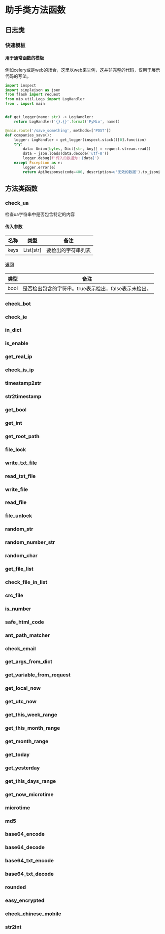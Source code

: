 # 助手类方法函数

## 日志类

### 快速模板

#### 用于通常函数的模板

例如celery或是web的场合，这里以web来举例，这并非完整的代码，仅用于展示代码的写法。

```python
import inspect
import simplejson as json
from flask import request
from mio.util.Logs import LogHandler
from . import main


def get_logger(name: str) -> LogHandler:
    return LogHandler('{}.{}'.format('PyMio', name))

@main.route('/save_something', methods=['POST'])
def companies_save():
    logger: LogHandler = get_logger(inspect.stack()[0].function)
    try:
        data: Union[bytes, Dict[str, Any]] = request.stream.read()
        data = json.loads(data.decode('utf-8'))
        logger.debug(f'传入的数据为：{data}')
    except Exception as e:
        logger.error(e)
        return ApiResponse(code=400, description=u'无效的数据').to_jsonify()
```

## 方法类函数

### check_ua

检查ua字符串中是否包含特定的内容

#### 传入参数

| 名称 | 类型      | 备注               |
| ---- | --------- | ------------------ |
| keys | List[str] | 要检出的字符串列表 |

#### 返回

| 类型 | 备注                                                  |
| ---- | ----------------------------------------------------- |
| bool | 是否检出包含的字符串。true表示检出，false表示未检出。 |

### check_bot

### check_ie

### in_dict

### is_enable

### get_real_ip

### check_is_ip

### timestamp2str

### str2timestamp

### get_bool

### get_int

### get_root_path

### file_lock

### write_txt_file

### read_txt_file

### write_file

### read_file

### file_unlock

### random_str

### random_number_str

### random_char

### get_file_list

### check_file_in_list

### crc_file

### is_number

### safe_html_code

### ant_path_matcher

### check_email

### get_args_from_dict

### get_variable_from_request

### get_local_now

### get_utc_now

### get_this_week_range

### get_this_month_range

### get_month_range

### get_today

### get_yesterday

### get_this_days_range

### get_now_microtime

### microtime

### md5

### base64_encode

### base64_decode

### base64_txt_encode

### base64_txt_decode

### rounded

### easy_encrypted

### check_chinese_mobile

### str2int